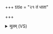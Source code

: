 +++
title = "२१ तं धाता"

+++
<details><summary>मूलम् (VS)</summary>

तं धा॒ता प्रत्य॑मुञ्चत॒ स भू॒तं व्य᳡कल्पयत्। तेन॒ त्वं द्वि॑ष॒तो ज॑हि ॥
</details>